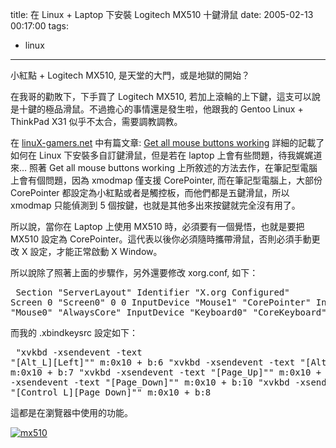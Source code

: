 title: 在 Linux + Laptop 下安裝 Logitech MX510 十鍵滑鼠
date: 2005-02-13 00:17:00
tags: 
- linux
---

小紅點 + Logitech MX510, 是天堂的大門，或是地獄的開始？

在我哥的勸敗下，下手買了 Logitech MX510, 若加上滾輪的上下鍵，這支可以說是十鍵的極品滑鼠。不過擔心的事情還是發生啦，他跟我的 Gentoo Linux + ThinkPad X31 似乎不太合，需要調教調教。

在 [linuX-gamers.net](www.linux-gamers.net) 中有篇文章: [Get all mouse buttons working](http://www.linux-gamers.net/modules/wfsection/article.php?articleid=46)  詳細的記載了如何在 Linux 下安裝多自訂鍵滑鼠，但是若在 laptop 上會有些問題，待我娓娓道來…
<a name='more'></a>
照著 Get all mouse buttons working 上所敘述的方法去作，在筆記型電腦上會有個問題，因為 xmodmap 僅支援 CorePointer, 而在筆記型電腦上，大部份 CorePointer 都設定為小紅點或者是觸控板，而他們都是五鍵滑鼠，所以 xmodmap 只能偵測到 5 個按鍵，也就是其他多出來按鍵就完全沒有用了。

所以說，當你在 Laptop 上使用 MX510 時，必須要有一個覺悟，也就是要把 MX510 設定為 CorePointer。這代表以後你必須隨時攜帶滑鼠，否則必須手動更改 X 設定，才能正常啟動 X Window。

所以說除了照著上面的步驟作，另外還要修改 xorg.conf, 如下：

<QUOTA><PRE>
Section "ServerLayout"
        Identifier     "X.org Configured"
        Screen      0  "Screen0" 0 0
        InputDevice    "Mouse1" "CorePointer"
        InputDevice    "Mouse0" "AlwaysCore"
        InputDevice    "Keyboard0" "CoreKeyboard"
EndSection
</PRE></QUOTA>

而我的 .xbindkeysrc 設定如下：
<QUOTA><PRE>
"xvkbd -xsendevent -text "\[Alt_L]\[Left]""
  m:0x10 + b:6
"xvkbd -xsendevent -text "\[Alt_L]\[Right]""
  m:0x10 + b:7
"xvkbd -xsendevent -text "\[Page_Up]""
  m:0x10 + b:9
"xvkbd -xsendevent -text "\[Page_Down]""
  m:0x10 + b:10
"xvkbd -xsendevent -text "\[Control_L]\[Page_Down]""
  m:0x10 + b:8
</PRE></QUOTA>

這都是在瀏覽器中使用的功能。

[![mx510](http://photos3.flickr.com/4707212_b2cb8bc2dd.jpg)](http://www.flickr.com/photos/46509322@N00/4707212/ "Photo Sharing")